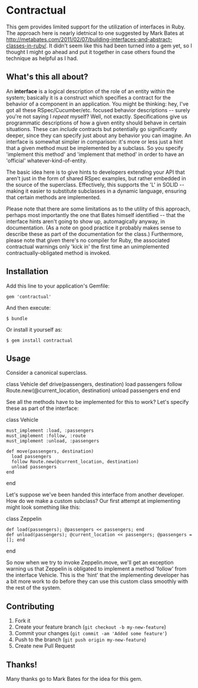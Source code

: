 # Contractual

This gem provides limited support for the utilization of interfaces in Ruby. The approach here is 
nearly idetnical to one suggested by Mark Bates at http://metabates.com/2011/02/07/building-interfaces-and-abstract-classes-in-ruby/.
It didn't seem like this had been turned into a gem yet, so I thought I might go ahead and put it together in
case others found the technique as helpful as I had. 

## What's this all about?

An **interface** is a logical description of the role of an entity within the system; basically it is a construct which specifies a contract for the behavior of a component in an application. You might be thinking: hey, I've got all these RSpec/Cucumber/etc. focused behavior descriptions -- surely you're not saying I *repeat* myself? Well, not exactly. Specifications give us programmatic descriptions of how a given entity should behave in certain situations. These can *include* contracts but potentially go significantly deeper, since they can specify just about any behavior you can imagine. An interface is somewhat simpler in comparison: it's more or less just a hint that a given method must be implemented by a subclass. So you specify 'implement this method' and 'implement that method' in order to have an 'official' whatever-kind-of-entity.

The basic idea here is to give hints to developers extending your API that aren't just in the form of shared RSpec examples, but rather embedded in the source of the superclass. Effectively, this supports the 'L' in SOLID -- making it easier to substitute subclasses in a dynamic language, ensuring that certain methods are implemented.

Please note that there are some limitations as to the utility of this approach, perhaps most importantly the one that Bates himself identified -- that the interface hints aren't going to show up, automagically anyway, in documentation. (As a note on good practice it probably makes sense to describe these as part of the documentation for the class.) Furthermore, please note that given there's no compiler for Ruby, the associated contractual warnings only 'kick in' the first time an unimplemented contractually-obligated method is invoked.

## Installation

Add this line to your application's Gemfile:

    gem 'contractual'

And then execute:

    $ bundle

Or install it yourself as:

    $ gem install contractual

## Usage

Consider a canonical superclass.

  class Vehicle
    def drive(passengers, destination)
      load passengers
      follow Route.new(@current_location, destination)
      unload passengers
    end
  end
  
See all the methods have to be implemented for this to work? Let's specify these as part of the interface:

  class Vehicle
    
    must_implement :load, :passengers
    must_implement :follow, :route
    must_implement :unload, :passengers
    
    def move(passengers, destination)
      load passengers
      follow Route.new(@current_location, destination)
      unload passengers
    end
  end

Let's suppose we've been handed this interface from another developer. How do we make a custom subclass? Our first attempt at implementing might look something like this:

  class Zeppelin
    
    def load(passengers); @passengers << passengers; end
    def unload(passengers); @current_location << passengers; @passengers = []; end
    
   end
   
So now when we try to invoke Zeppelin.move, we'll get an exception warning us that Zeppelin is obligated to implement a method 'follow' from the interface Vehicle. This is the 'hint' that the implementing developer has a bit more work to do before they can use this custom class smoothly with the rest of the system. 

## Contributing

1. Fork it
2. Create your feature branch (`git checkout -b my-new-feature`)
3. Commit your changes (`git commit -am 'Added some feature'`)
4. Push to the branch (`git push origin my-new-feature`)
5. Create new Pull Request

## Thanks!

Many thanks go to Mark Bates for the idea for this gem.
